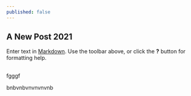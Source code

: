 ```yaml
---
published: false
---
```

## A New Post 2021

Enter text in [Markdown](http://daringfireball.net/projects/markdown/). Use the toolbar above, or click the **?** button for formatting help.

##

fgggf

bnbvnbvnvnvnvnb
